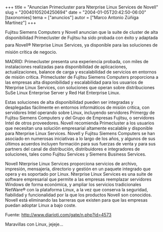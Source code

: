 +++
title = "Anuncian Primecluster para Nterprise Linux Services de Novell"
slug = "20040105204250694"
date = "2004-01-05T20:42:50-06:00"
[taxonomies]
tema = ["anuncios"]
autor = ["Marco Antonio Zúñiga Martínez"]
+++

Fujitsu Siemens Computers y Novell anuncian que la suite de cluster de
alta disponibilidad Primecluster de Fujitsu ha sido probada con éxito y
adaptada para Novell® Nterprise Linux Services, ya disponible para las
soluciones de misión crítica de negocio.

<!-- more -->
MADRID: Primecluster presenta una experiencia probada, con miles de
instalaciones realizadas para disponibilidad de aplicaciones,
actualizaciones, balance de carga y escalabilidad de servicios en
entornos de misión crítica. Primecluster de Fujitsu Siemens Computers
proporciona a las empresas alta disponibilidad y escalabilidad para los
usuarios de Nterprise Linux Services, con soluciones que operan sobre
distribuciones SuSe Linux Enterprise Server y Red Hat Enterprise Linux.

Estas soluciones de alta disponibilidad pueden ser integradas y
desplegadas fácilmente en entornos informáticos de misión crítica, con
servidores Intel operando sobre Linux, incluyendo servidores Primergy de
Fujitsu Siemens Computers y del Grupo de Empresas Fujitsu, o servidores
Intel de otros proveedores. Novell recomienda Primecluster a los
usuarios que necesitan una solución empresarial altamente escalable y
disponible para Nterprise Linux Services. Novell y Fujitsu Siemens
Computers se han asociado en numerosas iniciativas a lo largo de los
años, y algunos de sus últimos acuerdos incluyen formación para sus
fuerzas de venta y para sus partners del canal de distribución,
distribuidores e integradores de soluciones, tales como Fujitsu Services
y Siemens Business Services.

Novell Nterprise Linux Services proporciona servicios de archivo,
impresión, mensajería, directorio y gestión en un paquete integrado que
opera y es soportado por Linux. Nterprise Linux Services es una suite de
software empresarial que permite a las empresas reemplazar servidores
Windows de forma económica, y ampliar los servicios tradicionales
NetWare® con la plataforma Linux, a la vez que conserva la seguridad,
fiabilidad y funcionalidad por la que los productos Novell son
conocidos. Novell está eliminando las barreras que existen para que las
empresas puedan adoptar Linux a bajo coste.

Fuente: http://www.diarioti.com/gate/n.php?id=4573

Maravillas con Linux, jejeje…
